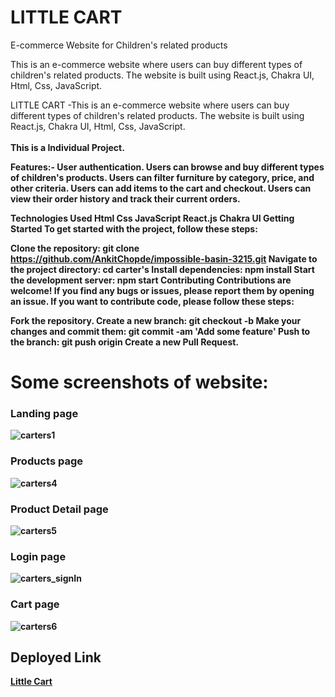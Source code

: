 
# LITTLE CART

E-commerce Website for Children's related products

This is an e-commerce website where users can buy different types of children's related products. The website is built using React.js, Chakra UI, Html, Css, JavaScript.


<p id="description">LITTLE CART -This is an e-commerce website where users can buy different types of children's related products. The website is built using React.js, Chakra UI, Html, Css, JavaScript.
<br><br><b>This is a Individual Project.

Features:-
User authentication.
Users can browse and buy different types of children's products.
Users can filter furniture by category, price, and other criteria.
Users can add items to the cart and checkout.
Users can view their order history and track their current orders.

Technologies Used
Html
Css
JavaScript 
React.js
Chakra UI
Getting Started
To get started with the project, follow these steps:

Clone the repository: git clone https://github.com/AnkitChopde/impossible-basin-3215.git
Navigate to the project directory: cd carter's
Install dependencies: npm install
Start the development server: npm start
Contributing
Contributions are welcome! If you find any bugs or issues, please report them by opening an issue. If you want to contribute code, please follow these steps:

Fork the repository.
Create a new branch: git checkout -b <branch-name>
Make your changes and commit them: git commit -am 'Add some feature'
Push to the branch: git push origin <branch-name>
Create a new Pull Request.

# Some screenshots of website:

<h3>Landing page</h3>

![carters1](https://github.com/RitikSingh11661/noble-weather-6049/assets/112820279/09b229fc-bb92-4608-8b06-a9285ace1d16)

<h3>Products page</h3>
  
![carters4](https://github.com/RitikSingh11661/noble-weather-6049/assets/112820279/229bbf5d-1a27-47aa-80e0-c3f65afe3ce8)
  
<h3>Product Detail page</h3>

![carters5](https://github.com/RitikSingh11661/noble-weather-6049/assets/112820279/1104f8bd-5cf0-4825-9722-32fbcd6c1cae)

<h3>Login page</h3>

![carters_signIn](https://github.com/RitikSingh11661/noble-weather-6049/assets/112820279/8f91e56f-8d72-46bb-b0cf-3b2208d75a95)

<h3>Cart page</h3>

![carters6](https://github.com/RitikSingh11661/noble-weather-6049/assets/112820279/0bd36e55-5cb5-401b-be66-95df716d8ef2)

<h2>Deployed Link</h2>

[Little Cart](https://impossible-basin-3215.vercel.app/)
